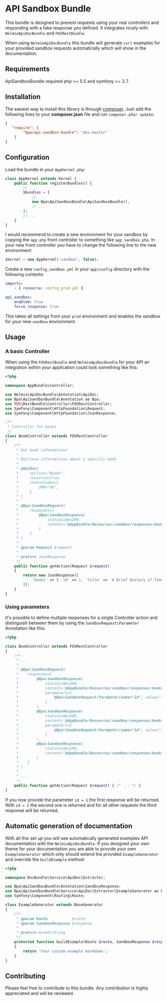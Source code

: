 # API Sandbox Bundle

This bundle is designed to prevent requests using your real controllers and responding with a fake
response you defined. It integrates nicely with `NelmioApiDocBundle` and `FOSRestBundle`.

When using `NelmioApiDocBundle` this bundle will generate `curl` examples for your provided sandbox
requests automatically which will show in the documentation.

## Requirements

ApiSandboxBundle required php >= 5.5 and symfony >= 2.7.

## Installation

The easiest way to install this library is through [composer](http://getcomposer.org/). 
Just add the following lines to your **composer.json** file and run `composer.phar update`:

```json
{
   "require": {
        "bpa/api-sandbox-bundle": "dev-master"
    }
}
```

## Configuration

Load the bundle in your `AppKernel.php`:

```php
class AppKernel extends Kernel {
    public function registerBundles() {
        // ...
        $bundles = [
            // ... 
            new Bpa\ApiSandboxBundle\ApiSandboxBundle(),
            // ...
        ];
        // ...
    }
}
```

I would recommend to create a new environment for your sandbox by copying the `app.php` front controller
to something like `app_sandbox.php`. In your new front controller you have to change the following line
to the new environment:

```php
$kernel = new AppKernel('sandbox', false);
```

Create a new `config_sandbox.yml` in your `app/config` directory with the following contents:

```yaml
imports:
    - { resource: config_prod.yml }

api_sandbox:
    enabled: true
    force_response: true
```

This takes all settings from your `prod` environment and enables the sandbox for your new `sandbox` 
environment.

## Usage

### A basic Controller

When using the `FOSRestBundle` and `NelmioApiDocBundle` for your API an integration within your
application could look something like this:

```php
<?php

namespace AppBundle\Controller;

use Nelmio\ApiDocBundle\Annotation\ApiDoc;
use Bpa\ApiSandboxBundle\Annotation as Bpa;
use FOS\RestBundle\Controller\FOSRestController;
use Symfony\Component\HttpFoundation\Request;
use Symfony\Component\HttpFoundation\JsonResponse;

/**
 * Controller for books
 */
class BookController extends FOSRestController
{
    /**
     * Get book informations
     *
     * Retrieve informations about a specific book
     *
     * @ApiDoc(
     *     section="Books",
     *     resource=true,
     *     statusCodes={
     *         200="Ok",
     *     }
     * )
     *
     * @Bpa\SandboxRequest(
     *     responses={
     *         @Bpa\SandboxResponse(
     *             statusCode=200,
     *             content="@AppBundle/Resources/sandbox/responses/books/get.json",
     *         )
     *     }
     * )
     *
     * @param Request $request
     *
     * @return JsonResponse
     */
    public function getAction(Request $request)
    {
        return new JsonResponse([
            'books' => [ 'id' => 1, 'title' => 'A Brief History of Time' ],
        ]);        
    }
}
```

### Using parameters

It's possible to define multiple responses for a single Controller action and distinguish between 
them by using the `SandboxRequest\Parameter` Annotation like this:

```php
<?php

class BookController extends FOSRestController
{
    /**
     * ...
     * 
     * @Bpa\SandboxRequest(
     *    responses={
     *        @Bpa\SandboxResponse(
     *            statusCode=200,
     *            content="@AppBundle/Resources/sandbox/responses/books/get_1.json",
     *            parameters={
     *                @Bpa\SandboxRequest\Parameter(name="id", value="1"),
     *            }
     *        ),
     *        @Bpa\SandboxResponse(
     *            statusCode=200,
     *            content="@AppBundle/Resources/sandbox/responses/books/get_2.json",
     *            parameters={
     *                @Bpa\SandboxRequest\Parameter(name="id", value="2"),
     *            }
     *        ),
     *        @Bpa\SandboxResponse(
     *            statusCode=200,
     *            content="@AppBundle/Resources/sandbox/responses/books/get.json",
     *        )
     *    }
     * )
     *
     * ...
     */
    public function getAction(Request $request) { /* ... */ }
}
```

If you now provide the parameter `id = 1` the first response will be returned. With `id = 2` the second
one is returned and for all other requests the third response will be returned.

## Automatic generation of documentation

With all this set up you will see automatically generated examples API documentation with
the `NelmioApiDocBundle`. If you designed your own theme for your documentation you are able 
to provide your own `ExampleGenerator` which only should extend the provided `ExampleGenerator` 
and override the `buildExample` method:

```php
<?php

namespace DocBundle\Service\ApiDoc\Extractor;

use Bpa\ApiSandboxBundle\Annotation\SandboxResponse;
use Bpa\ApiSandboxBundle\Service\ApiDoc\Extractor\ExampleGenerator as BaseGenerator;
use Symfony\Component\Routing\Route;

class ExampleGenerator extends BaseGenerator
{
    /**
     * @param Route           $route
     * @param SandboxResponse $response
     *
     * @return mixed|string
     */
    protected function buildExample(Route $route, SandboxResponse $response)
    {
        return 'Your custom example markdown';
    }
}
```

## Contributing

Please feel free to contribute to this bundle. Any contribution is highly appreciated and
will be reviewed. 
